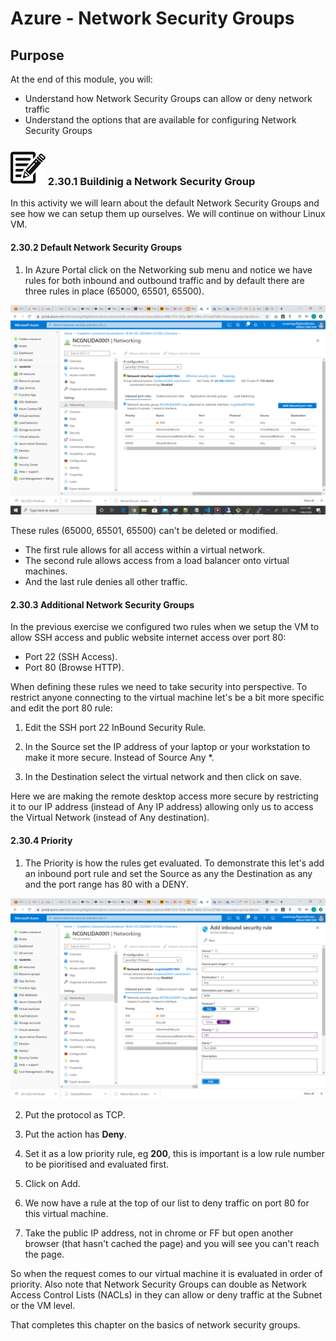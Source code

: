 # Azure - Network Security Groups

## Purpose

At the end of this module, you will:
* Understand how Network Security Groups can allow or deny network traffic
* Understand the options that are available for configuring Network Security Groups


### ![Buildinig a Network Security Group][activity] 2.30.1 Buildinig a Network Security Group

In this activity we will learn about the default Network Security Groups and see how we can setup them up ourselves. We will continue on withour Linux VM.

#### 2.30.2 Default Network Security Groups

1. In Azure Portal click on the Networking sub menu and notice we have rules for both inbound and outbound traffic and by default there are three rules in place (65000, 65501, 65500).

![Network Security Groups](../images/AddPort80.png)

These rules  (65000, 65501, 65500) can't be deleted or modified.

* The first rule allows for all access within a virtual network.
* The second rule allows access from a load balancer onto virtual machines.
* And the last rule denies all other traffic.

#### 2.30.3 Additional Network Security Groups

In the previous exercise we configured two rules when we setup the VM to allow SSH access and public website internet access over port 80:

* Port 22 (SSH Access).
* Port 80 (Browse HTTP).

When defining these rules we need to take security into perspective. To restrict anyone connecting to the virtual machine let's be a bit more specific and edit the port 80 rule: 

1. Edit the SSH port 22 InBound Security Rule.

1. In the Source set the IP address of your laptop or your workstation to make it more secure. Instead of Source Any *.

1. In the Destination select the virtual network and then click on save.

Here we are making the remote desktop access more secure by restricting it to our IP address (instead of Any IP address) allowing only us to access the Virtual Network (instead of Any destination).

#### 2.30.4 Priority

1. The Priority is how the rules get evaluated. To demonstrate this let's add an inbound port rule and set the Source as any the Destination as any and the port range has 80 with a DENY.

![Network Security Groups](../images/AddPort80-2.png)

2. Put the protocol as TCP.

3. Put the action has **Deny**.

4. Set it as a low priority rule, eg **200**, this is important is a low rule number to be pioritised and evaluated first. 

5. Click on Add.

6. We now have a rule at the top of our list to deny traffic on port 80 for this virtual machine.

7. Take the public IP address, not in chrome or FF but open another browser (that hasn't cached the page) and you will see you can't reach the page.

So when the request comes to our virtual machine it is evaluated in order of priority. Also note that Network Security Groups can double as Network Access Control Lists (NACLs) in they can allow or deny traffic at the Subnet or the VM level.


That completes this chapter on the basics of network security groups.


[activity]: ../icons/activity.png "Workshop Activity!"
[discussion]: ../icons/discussion.png "Team Discussion!"
[reading]: ../icons/reading.png "Further Reading!"
